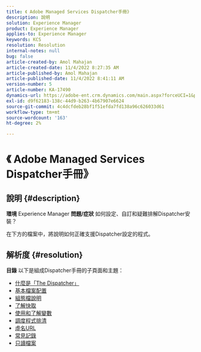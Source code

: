 ```yaml
---
title: 《 Adobe Managed Services Dispatcher手冊》
description: 說明
solution: Experience Manager
product: Experience Manager
applies-to: Experience Manager
keywords: KCS
resolution: Resolution
internal-notes: null
bug: false
article-created-by: Amol Mahajan
article-created-date: 11/4/2022 8:27:35 AM
article-published-by: Amol Mahajan
article-published-date: 11/4/2022 8:41:11 AM
version-number: 5
article-number: KA-17490
dynamics-url: https://adobe-ent.crm.dynamics.com/main.aspx?forceUCI=1&pagetype=entityrecord&etn=knowledgearticle&id=aa983485-1a5c-ed11-9561-6045bd006704
exl-id: d9f62183-138c-44d9-b263-4b67907e6624
source-git-commit: 4c4dcfdeb28bf1f51efda7fd138a96c626033d61
workflow-type: tm+mt
source-wordcount: '163'
ht-degree: 2%

---
```


# 《 Adobe Managed Services Dispatcher手冊》

## 說明 {#description}

<b>環境</b>
Experience Manager
<b>問題/症狀</b>
如何設定、自訂和疑難排解Dispatcher安裝？

在下方的檔案中，將說明如何正確支援Dispatcher設定的程式。


## 解析度 {#resolution}

<b>目錄</b>
以下是組成Dispatcher手冊的子頁面和主題：

- [什麼是「The Dispatcher」](https://experienceleague.adobe.com/docs/experience-cloud-kcs/kbarticles/KA-17911.html%3Flang%3Den)
- [基本檔案配置](https://experienceleague.adobe.com/docs/experience-cloud-kcs/kbarticles/KA-17502.html%3Flang%3Den)
- [組態檔說明](https://experienceleague.adobe.com/docs/experience-cloud-kcs/kbarticles/KA-17477.html%3Flang%3Den)
- [了解快取](https://experienceleague.adobe.com/docs/experience-cloud-kcs/kbarticles/KA-17912.html%3Flang%3Den)
- [使用和了解變數](https://experienceleague.adobe.com/docs/experience-cloud-kcs/kbarticles/KA-17487.html%3Flang%3Den)
- [調度程式排清](https://experienceleague.adobe.com/docs/experience-cloud-kcs/kbarticles/KA-17493.html%3Flang%3Den)
- [虛名URL](https://experienceleague.adobe.com/docs/experience-cloud-kcs/kbarticles/KA-17463.html%3Flang%3Den)
- [常見記錄](https://experienceleague.adobe.com/docs/experience-cloud-kcs/kbarticles/KA-17914.html%3Flang%3Den)
- [只讀檔案](https://experienceleague.adobe.com/docs/experience-cloud-kcs/kbarticles/KA-17483.html%3Flang%3Den)
